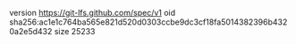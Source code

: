 version https://git-lfs.github.com/spec/v1
oid sha256:ac1e1c764ba565e821d520d0303ccbe9dc3cf18fa5014382396b4320a2e5d432
size 25233
